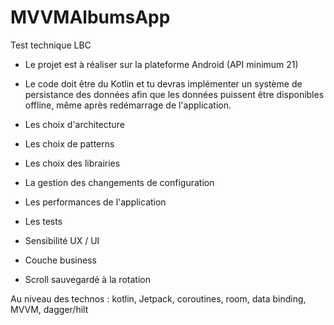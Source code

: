 # MVVMAlbumsApp
Test technique LBC


- Le projet est à réaliser sur la plateforme Android (API minimum 21) 
- Le code doit être du Kotlin et tu devras implémenter un système de persistance des données afin que les données puissent être disponibles offline, même après redémarrage de l'application. 

- Les choix d'architecture 
- Les choix de patterns  
- Les choix des librairies
- La gestion des changements de configuration 
- Les performances de l'application 
- Les tests
- Sensibilité UX / UI
- Couche business
- Scroll sauvegardé à la rotation 

Au niveau des technos : kotlin, Jetpack, coroutines, room, data binding, MVVM, dagger/hilt
